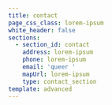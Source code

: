 ```yaml
---
title: contact
page_css_class: lorem-ipsum
white_header: false
sections:
  - section_id: contact
    address: lorem-ipsum
    phone: lorem-ipsum
    email: 'queer '
    mapUrl: lorem-ipsum
    type: contact_section
template: advanced
---
```

